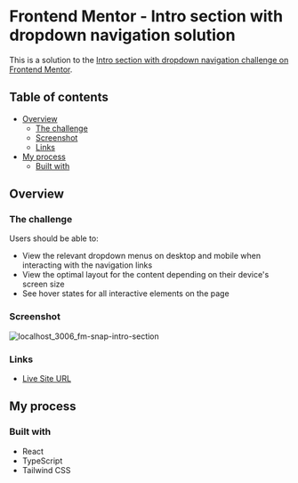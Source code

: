 # Frontend Mentor - Intro section with dropdown navigation solution

This is a solution to the [Intro section with dropdown navigation challenge on Frontend Mentor](https://www.frontendmentor.io/challenges/intro-section-with-dropdown-navigation-ryaPetHE5).

## Table of contents

- [Overview](#overview)
  - [The challenge](#the-challenge)
  - [Screenshot](#screenshot)
  - [Links](#links)
- [My process](#my-process)
  - [Built with](#built-with)

## Overview

### The challenge

Users should be able to:

- View the relevant dropdown menus on desktop and mobile when interacting with the navigation links
- View the optimal layout for the content depending on their device's screen size
- See hover states for all interactive elements on the page

### Screenshot

![localhost_3006_fm-snap-intro-section](https://user-images.githubusercontent.com/60798176/171919359-b88df3b1-605c-40c4-9b16-e0389dbb1846.png)


### Links

- [Live Site URL](https://rachaelhrlm.github.io/fm-snap-intro-section/)

## My process

### Built with

- React
- TypeScript
- Tailwind CSS

